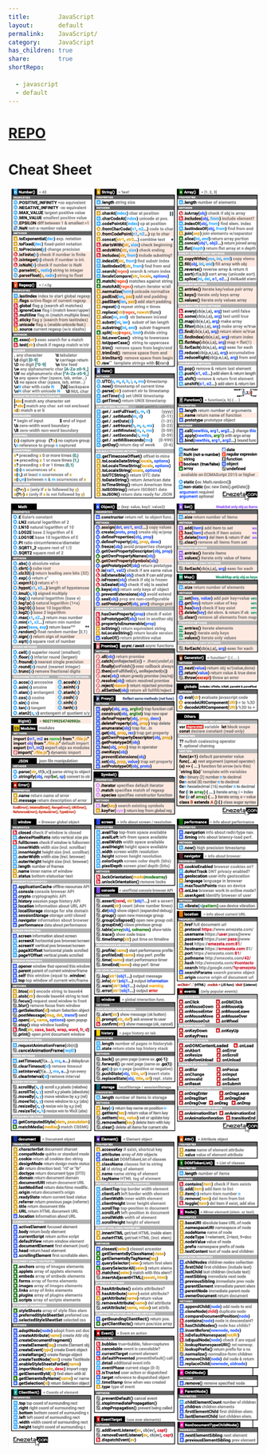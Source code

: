```yaml
---
title:        JavaScript
layout:       default
permalink:    JavaScript/
category:     JavaScript
has_children: true
share:        true
shortRepo:

  - javascript
  - default  
---
```


# [REPO](https://github.com/14paxton/javascript)

# Cheat Sheet

![javascriptCheatSheet.png](..%2Fassets%2Fimages%2FjavascriptCheatSheet.png)
![javascriptCheatSheet2.png](..%2Fassets%2Fimages%2FjavascriptCheatSheet2.png)
![javascriptCheatSheet3.png](..%2Fassets%2Fimages%2FjavascriptCheatSheet3.png)
![javascriptCheatSheet4.png](..%2Fassets%2Fimages%2FjavascriptCheatSheet4.png)